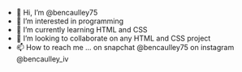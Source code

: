 - 👋 Hi, I’m @bencaulley75
- 👀 I’m interested in programming
- 🌱 I’m currently learning HTML and CSS
- 💞️ I’m looking to collaborate on any HTML and CSS project
- 📫 How to reach me ...
on snapchat @bencaulley75
on instagram @bencaulley_iv

<!---
bencaulley75/bencaulley75 is a ✨ special ✨ repository because its `README.md` (this file) appears on your GitHub profile.
You can click the Preview link to take a look at your changes.
--->
